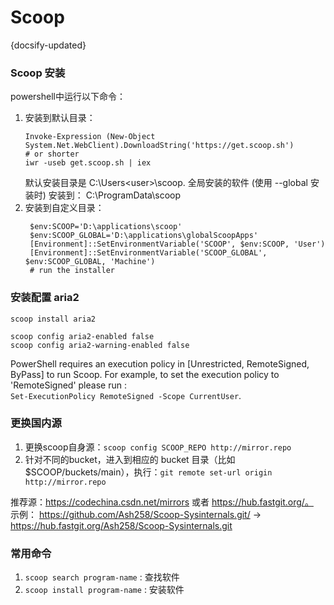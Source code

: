 # Scoop 
{docsify-updated}


### Scoop 安装
powershell中运行以下命令：
1. 安装到默认目录：
    ```
    Invoke-Expression (New-Object System.Net.WebClient).DownloadString('https://get.scoop.sh')
    # or shorter
    iwr -useb get.scoop.sh | iex
    ```
    默认安装目录是 C:\Users\<user>\scoop. 全局安装的软件 (使用 --global 安装时) 安装到： C:\ProgramData\scoop
2. 安装到自定义目录：
   ```
    $env:SCOOP='D:\applications\scoop'
    $env:SCOOP_GLOBAL='D:\applications\globalScoopApps'
    [Environment]::SetEnvironmentVariable('SCOOP', $env:SCOOP, 'User')
    [Environment]::SetEnvironmentVariable('SCOOP_GLOBAL', $env:SCOOP_GLOBAL, 'Machine')
    # run the installer
   ```

### 安装配置 aria2
```
scoop install aria2

scoop config aria2-enabled false
scoop config aria2-warning-enabled false
```
PowerShell requires an execution policy in [Unrestricted, RemoteSigned, ByPass] to run Scoop. For example, to set the execution policy to 'RemoteSigned' please run :  
`Set-ExecutionPolicy RemoteSigned -Scope CurrentUser`.

### 更换国内源
1. 更换scoop自身源：`scoop config SCOOP_REPO http://mirror.repo`
2. 针对不同的bucket，进入到相应的 bucket 目录（比如$SCOOP/buckets/main），执行：`git remote set-url origin http://mirror.repo`

推荐源：https://codechina.csdn.net/mirrors 或者  https://hub.fastgit.org/。  
示例： https://github.com/Ash258/Scoop-Sysinternals.git/ ->  https://hub.fastgit.org/Ash258/Scoop-Sysinternals.git

### 常用命令
1. `scoop search program-name` : 查找软件
2. `scoop install program-name` : 安装软件